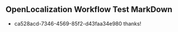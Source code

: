 ## OpenLocalization Workflow Test MarkDown
* ca528acd-7346-4569-85f2-d43faa34e980 thanks!

<!--HONumber=Aug16_HO2-->


